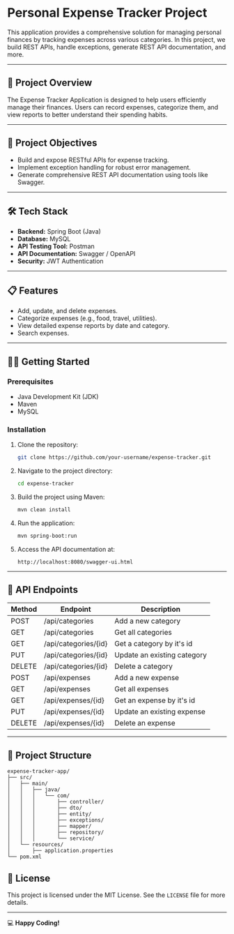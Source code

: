# Personal Expense Tracker Project

This application provides a comprehensive solution for managing personal finances by tracking expenses across various categories. In this project, we build REST APIs, handle exceptions, generate REST API documentation, and more.

---

## 🚀 **Project Overview**
The Expense Tracker Application is designed to help users efficiently manage their finances. Users can record expenses, categorize them, and view reports to better understand their spending habits.

---

## 🎯 **Project Objectives**
- Build and expose RESTful APIs for expense tracking.
- Implement exception handling for robust error management.
- Generate comprehensive REST API documentation using tools like Swagger.

---

## 🛠️ **Tech Stack**
- **Backend:** Spring Boot (Java)
- **Database:** MySQL
- **API Testing Tool:** Postman
- **API Documentation:** Swagger / OpenAPI
- **Security:** JWT Authentication

---

## 📋 **Features**
- Add, update, and delete expenses.
- Categorize expenses (e.g., food, travel, utilities).
- View detailed expense reports by date and category.
- Search expenses.

---

## 🧑‍💻 **Getting Started**
### Prerequisites
- Java Development Kit (JDK)
- Maven
- MySQL

### Installation
1. Clone the repository:
   ```bash
   git clone https://github.com/your-username/expense-tracker.git
   ```
2. Navigate to the project directory:
   ```bash
   cd expense-tracker
   ```
3. Build the project using Maven:
   ```bash
   mvn clean install
   ```
4. Run the application:
   ```bash
   mvn spring-boot:run
   ```
5. Access the API documentation at:
   ```
   http://localhost:8080/swagger-ui.html
   ```

---

## 🧪 **API Endpoints**
| Method | Endpoint               | Description                 |
|--------|------------------------|-----------------------------|
| POST   | /api/categories        | Add a new category          |
| GET    | /api/categories        | Get all categories          |
| GET    | /api/categories/{id}   | Get a category by it's id   |
| PUT    | /api/categories/{id}   | Update an existing category |
| DELETE | /api/categories/{id}   | Delete a category           |
| POST   | /api/expenses          | Add a new expense           |
| GET    | /api/expenses          | Get all expenses            |
| GET    | /api/expenses/{id}     | Get an expense by it's id   |
| PUT    | /api/expenses/{id}     | Update an existing expense  |
| DELETE | /api/expenses/{id}     | Delete an expense           |

---

## 📂 **Project Structure**
```
expense-tracker-app/
├── src/
│   ├── main/
│   │   ├── java/
│   │   │   └── com/
│   │   │       ├── controller/
│   │   │       ├── dto/
│   │   │       ├── entity/
│   │   │       ├── exceptions/
│   │   │       ├── mapper/
│   │   │       ├── repository/
│   │   │       └── service/
│   └── resources/
│       ├── application.properties
└── pom.xml
```


## 📝 **License**
This project is licensed under the MIT License. See the `LICENSE` file for more details.

---

💻 **Happy Coding!**

